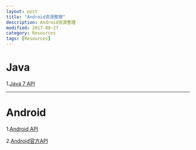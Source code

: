```yaml
---
layout: post
title: "Android资源整理"
description: Android资源整理
modified: 2017-09-27
category: Resources
tags: [Resources]
---
```


# Java

1.[Java 7 API](http://docs.oracle.com/javase/7/docs/api/)

<hr>

# Android

1.[Android API](http://www.android-doc.com/reference/packages.html)

2.[Android官方API](https://developer.android.google.cn/reference/packages.html)